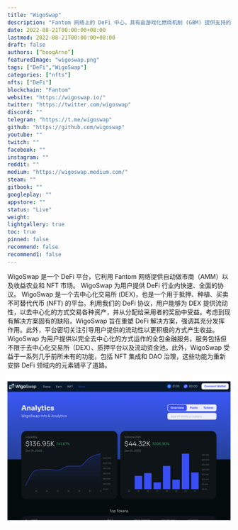```yaml
---
title: "WigoSwap"
description: "Fantom 网络上的 DeFi 中心，具有由游戏化燃烧机制 (GBM) 提供支持的 LIFETIME 农业收益"
date: 2022-08-21T00:00:00+08:00
lastmod: 2022-08-21T00:00:00+08:00
draft: false
authors: [“boogArno”]
featuredImage: "wigoswap.png"
tags: ["DeFi","WigoSwap"]
categories: ["nfts"]
nfts: ["DeFi"]
blockchain: "Fantom"
website: "https://wigoswap.io/"
twitter: "https://twitter.com/wigoswap"
discord: ""
telegram: "https://t.me/wigoswap"
github: "https://github.com/wigoswap"
youtube: ""
twitch: ""
facebook: ""
instagram: ""
reddit: ""
medium: "https://wigoswap.medium.com/"
steam: ""
gitbook: ""
googleplay: ""
appstore: ""
status: "Live"
weight: 
lightgallery: true
toc: true
pinned: false
recommend: false
recommend1: false
---
```

WigoSwap 是一个 DeFi 平台，它利用 Fantom 网络提供自动做市商（AMM）以及收益农业和 NFT 市场。 WigoSwap 为用户提供 DeFi 行业内快速、全面的协议。
WigoSwap 是一个去中心化交易所 (DEX)，也是一个用于抵押、种植、买卖不可替代代币 (NFT) 的平台。利用我们的 DeFi 协议，用户能够为 DEX 提供流动性，以去中心化的方式交易各种资产，并从分配给采用者的奖励中受益。考虑到现有解决方案固有的缺陷，WigoSwap 旨在重塑 DeFi 解决方案，强调其充分发挥作用。此外，平台密切关注引导用户提供的流动性以更积极的方式产生收益。
WigoSwap 为用户提供以完全去中心化的方式运作的全包金融服务。服务包括但不限于去中心化交易所（DEX）、质押平台以及流动资金池。此外，WigoSwap 受益于一系列几乎前所未有的功能，包括 NFT 集成和 DAO 治理，这些功能为重新安排 DeFi 领域内的元素铺平了道路。

![wigoswap-dapp-defi-fantom-image3_bb43b7d971880fd0bae9c387c2b6bb16](wigoswap-dapp-defi-fantom-image3_bb43b7d971880fd0bae9c387c2b6bb16.png)